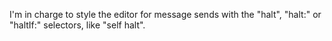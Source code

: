 I'm in charge to style  the editor for  message sends with the "halt", "halt:" or "haltIf:" selectors, like "self halt".